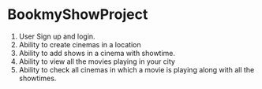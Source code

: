 # BookmyShowProject
1. User Sign up and login.
2. Ability to create cinemas in a location
3. Ability to add shows in a cinema with showtime.
4. Ability to view all the movies playing in your city
5. Ability to check all cinemas in which a movie is playing along with all the showtimes.
